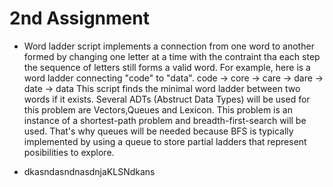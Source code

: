 # 2nd Assignment 

* Word ladder script implements a connection from one word to another formed by changing one letter at a time with the contraint tha each step the sequence of letters still forms a valid word.
  For example, here is a word ladder connecting "code" to "data".
                code → core → care → dare → date → data
  This script finds the minimal word ladder between two words if it exists. Several ADTs (Abstruct Data Types) will be used for this problem are
Vectors,Queues and Lexicon. This problem is an instance of a shortest-path problem and breadth-first-search will be used. That's why
queues will be needed because BFS is typically implemented by using a queue to store partial ladders that represent posibilities to explore.

* dkasndasndnasdnjaKLSNdkans
